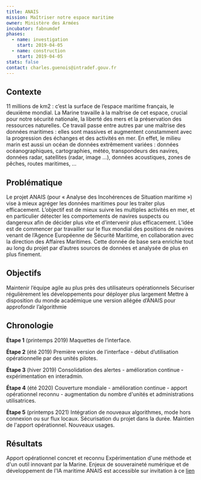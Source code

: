 ```yaml
---
title: ANAIS
mission: Maîtriser notre espace maritime
owner: Ministère des Armées
incubator: fabnumdef
phases:
  - name: investigation
    start: 2019-04-05
  - name: construction
    start: 2019-04-05
stats: false
contact: charles.guenois@intradef.gouv.fr
---
```


## Contexte
11 millions de km2 : c’est la surface de l’espace maritime français, le deuxième mondial. La Marine travaille à la maîtrise de cet espace, crucial pour notre sécurité nationale, la liberté des mers et la préservation des ressources naturelles. Ce travail passe entre autres par une maîtrise des données maritimes : elles sont massives et augmentent constamment avec la progression des échanges et des activités en mer.
En effet, le milieu marin est aussi un océan de données extrêmement variées : données océanographiques, cartographies, météo, transpondeurs des navires, données radar, satellites (radar, image …), données acoustiques, zones de pêches, routes maritimes, …

## Problématique
Le projet ANAIS (pour « Analyse des Incohérences de Situation maritime ») vise à mieux agréger les données maritimes pour les traiter plus efficacement. L’objectif est de mieux suivre les multiples activités en mer, et en particulier détecter les comportements de navires suspects ou dangereux afin de décider plus vite et d’intervenir plus efficacement.
L’idée est de commencer par travailler sur le flux mondial des positions de navires venant de l’Agence Européenne de Sécurité Maritime, en collaboration avec la direction des Affaires Maritimes. Cette donnée de base sera enrichie tout au long du projet par d’autres sources de données et analysée de plus en plus finement.

## Objectifs   
Maintenir l’équipe agile au plus près des utilisateurs opérationnels
Sécuriser régulièrement les développements pour déployer plus largement
Mettre à disposition du monde académique une version allégée d’ANAIS pour approfondir l’algorithmie


## Chronologie
__Étape 1__ (printemps 2019) Maquettes de l’interface.   

__Étape 2__ (été 2019) Première version de l’interface - début d’utilisation opérationnelle par des unités pilotes.   

__Étape 3__ (hiver 2019) Consolidation des alertes - amélioration continue - expérimentation en interadmin.    

__Étape 4__ (été 2020) Couverture mondiale - amélioration continue - apport opérationnel reconnu - augmentation du nombre d'unités et administrations utilisatrices.   

__Étape 5__ (printemps 2021) Intégration de nouveaux algorithmes, mode hors connexion ou sur flux locaux. Sécurisation du projet dans la durée. Maintien de l'apport opérationnel. 
Nouveaux usages.

## Résultats
Apport opérationnel concret et reconnu 
Expérimentation d'une méthode et d'un outil innovant par la Marine.
Enjeux de souveraineté numérique et de développement de l'IA maritime
ANAIS est accessible sur invitation à ce [lien](https://anais.beta.gouv.fr)
